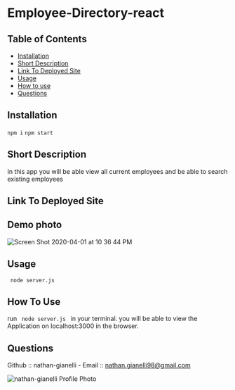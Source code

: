 # Employee-Directory-react

## Table of Contents
- [Installation](#installation)
- [Short Description](#short-description)
- [Link To Deployed Site](#link-to-deployed-site)
- [Usage](#usage)
- [How to use](#how-to-use)
- [Questions](#questions)

## Installation
<code>npm i</code>
<code>npm start</code>

## Short Description
In this app you will be able view all current employees and be able to search existing employees

## Link To Deployed Site


## Demo photo
![Screen Shot 2020-04-01 at 10 36 44 PM](https://user-images.githubusercontent.com/59578229/78205105-584c3980-7469-11ea-87c0-a173511cf636.png)


## Usage
<code> node server.js </code>

## How To Use
run <code> node server.js </code> in your terminal. you will be able to view the Application on localhost:3000 in the browser.

## Questions
Github :: nathan-gianelli - Email :: nathan.gianelli98@gmail.com

![nathan-gianelli Profile Photo](https://avatars2.githubusercontent.com/u/59578229?v=4)